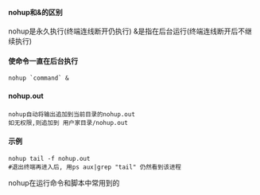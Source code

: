 #### nohup和&的区别
nohup是永久执行(终端连线断开仍执行)
&是指在后台运行(终端连线断开后不继续执行)

#### 使命令一直在后台执行
    nohup `command` &

#### nohup.out
    nohup自动将输出追加到当前目录的nohup.out
    如无权限,则追加到 用户家目录/nohup.out

#### 示例
    nohup tail -f nohup.out
    #退出终端再进入后, 用ps aux|grep "tail" 仍然看到该进程

nohup在运行命令和脚本中常用到的